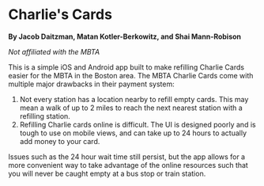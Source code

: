 # Charlie's Cards
**By Jacob Daitzman, Matan Kotler-Berkowitz, and Shai Mann-Robison**

_Not affiliated with the MBTA_

This is a simple iOS and Android app built to make refilling Charlie Cards easier for the MBTA in the Boston area. The MBTA Charlie Cards come with multiple major drawbacks in their payment system:
1. Not every station has a location nearby to refill empty cards. This may mean a walk of up to 2 miles to reach the next nearest station with a refilling station.
2. Refilling Charlie cards online is difficult. The UI is designed poorly and is tough to use on mobile views, and can take up to 24 hours to actually add money to your card.

Issues such as the 24 hour wait time still persist, but the app allows for a more convenient way to take advantage of the online resources such that you will never be caught empty at a bus stop or train station.
